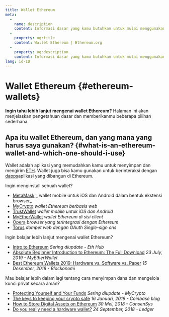 ```yaml
---
title: Wallet Ethereum
meta:
  - 
    name: description
    content: Informasi dasar yang kamu butuhkan untuk mulai menggunakan wallet Ethereum.
  - 
    property: og:title
    content: Wallet Ethereum | Ethereum.org
  - 
    property: og:description
    content: Informasi dasar yang kamu butuhkan untuk mulai menggunakan wallet Ethereum.
lang: id-ID
---
```


# Wallet Ethereum {#ethereum-wallets}

<div class="featured">

**Ingin tahu lebih lanjut mengenai wallet Ethereum?** Halaman ini akan menjelaskan pengetahuan dasar dan memberikanmu beberapa pilihan sederhana.

</div>

## Apa itu wallet Ethereum, dan yang mana yang harus saya gunakan? {#what-is-an-ethereum-wallet-and-which-one-should-i-use}

Wallet adalah aplikasi yang memudahkan kamu untuk menyimpan dan mengirim [ETH](/id/eth/). Wallet juga bisa kamu gunakan untuk berinteraksi dengan [dapps](/id/dapps/)aplikasi yang dibangun di Ethereum.

Ingin menginstall sebuah wallet?

- [MetaMask](https://metamask.io) _ wallet mobile untuk iOS dan Android dalam bentuk ekstensi browser_
- [MyCrypto](https://mycrypto.com) _wallet Ethereum berbasis web_
- [TrustWallet](https://trustwallet.com/) _wallet mobile untuk iOS dan Android_
- [MyEtherWallet](https://www.myetherwallet.com/) _wallet Ethereum di sisi client_
- [Opera](https://www.opera.com/crypto) _browser yang terintegrasi dengan Ethereum_
- [Torus](https://toruswallet.io/) _dompet web dengan OAuth Single-sign ons_

Ingin belajar lebih lanjut mengenai wallet Ethereum?

- [Intro to Ethereum](https://docs.ethhub.io/using-ethereum/wallets/intro-to-ethereum-wallets/) _Sering diupdate - Eth Hub_
- [Absolute Beginner Introduction to Ethereum: The Full Download](https://www.mewtopia.com/absolute-beginners-guide/) _23 July, 2019 - MyEtherWallet_
- [Best Ethereum Wallets 2019: Hardware vs. Software vs. Paper](https://blockonomi.com/best-ethereum-wallets/) _15 Desember, 2018 - Blockonomi_

Mau belajar lebih dalam lagi tentang cara menyimpan dana dan mengelola kunci privat secara aman?

- [Protecting Yourself and Your Funds](https://support.mycrypto.com/staying-safe/protecting-yourself-and-your-funds) _Sering diupdate - MyCrypto_
- [The keys to keeping your crypto safe](https://blog.coinbase.com/the-keys-to-keeping-your-crypto-safe-96d497cce6cf) _16 Januari, 2019 - Coinbase blog_
- [How to Store Digital Assets on Ethereum](https://media.consensys.net/how-to-store-digital-assets-on-ethereum-a2bfdcf66bd0) _30 Mei, 2018 - ConsenSys_
- [Do you really need a hardware wallet?](https://medium.com/ledger-on-security-and-blockchain/ledger-101-part-1-do-you-really-need-a-hardware-wallet-7f5abbadd945) _24 September, 2018 - Ledger_
